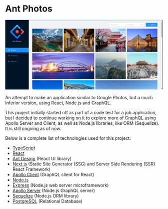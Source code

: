 # Ant Photos
![Ant Photos Screenshot](https://raw.githubusercontent.com/thegreatgaben/ant-photos/master/screenshots/main.png)

An attempt to make an application similar to Google Photos, but a much inferior version, using React, Node.js and GraphQL.

This project initially started off as part of a code test for a job application, but I decided to continue working on it
to explore more of GraphQL using Apollo Server and Client, as well as Node.js libraries, like ORM (Sequelize). It is still
ongoing as of now.

Below is a complete list of technologies used for this project:
- [TypeScript](https://www.typescriptlang.org/)
- [React](https://reactjs.org/)
- [Ant Design](https://ant.design/) (React UI library)
- [Next.js](https://nextjs.org/) (Static Site Generator (SSG) and Server Side Rendering (SSR) React Framework)
- [Apollo Client](https://www.apollographql.com/docs/react/) (GraphQL client for React)
- [Node.js](https://nodejs.org/en/)
- [Express](https://expressjs.com/) (Node.js web server microframework)
- [Apollo Server](https://www.apollographql.com/docs/apollo-server/) (Node.js GraphQL server)
- [Sequelize](http://sequelize.org/) (Node.js ORM library)
- [PostgreSQL](https://www.postgresql.org/) (Relational Database)
